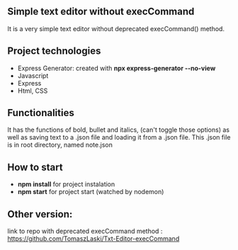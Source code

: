 ## Simple text editor without execCommand

It is a very simple text editor without deprecated execCommand() method.

## Project technologies

- Express Generator: created with **npx express-generator --no-view**
- Javascript
- Express
- Html, CSS

## Functionalities

It has the functions of bold, bullet and italics, (can't toggle those options) as well as saving text to a .json file and loading it from a .json file. This .json file is in root directory, named note.json

## How to start

- **npm install** for project instalation
- **npm start** for project start (watched by nodemon)

## Other version:

link to repo with deprecated execCommand method : https://github.com/TomaszLaski/Txt-Editor-execCommand
